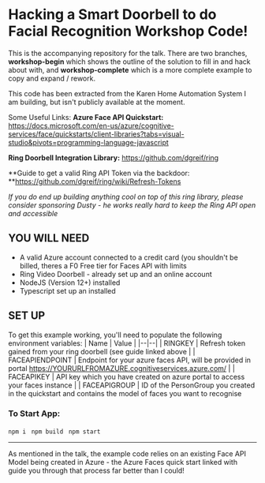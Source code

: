 
# Hacking a Smart Doorbell to do Facial Recognition Workshop Code!

This is the accompanying repository for the talk. There are two branches, **workshop-begin** which shows the outline of the solution to fill in and hack about with, and **workshop-complete** which is a more complete example to copy and expand / rework.

This code has been extracted from the Karen Home Automation System I am building, but isn't publicly available at the moment. 

Some Useful Links: 
**Azure Face API Quickstart:** https://docs.microsoft.com/en-us/azure/cognitive-services/face/quickstarts/client-libraries?tabs=visual-studio&pivots=programming-language-javascript

**Ring Doorbell Integration Library:** https://github.com/dgreif/ring

**Guide to get a valid Ring API Token via the backdoor: **https://github.com/dgreif/ring/wiki/Refresh-Tokens

*If you do end up building anything cool on top of this ring library, please consider sponsoring Dusty - he works really hard to keep the Ring API open and accessible*

## YOU WILL NEED

 - A valid Azure account connected to a credit card (you shouldn't be billed, theres a F0 Free tier for Faces API with limits
 - Ring Video Doorbell - already set up and an online account
 - NodeJS (Version 12+) installed
 - Typescript set up an installed

## SET UP 
To get this example working, you'll need to populate the following environment variables: 
| Name | Value |
|--|--|
| RINGKEY | Refresh token gained from your ring doorbell (see guide linked above |
| FACEAPIENDPOINT | Endpoint for your azure faces API, will be provided in portal https://YOURURLFROMAZURE.cognitiveservices.azure.com/ |
| FACEAPIKEY | API key which you have created on azure portal to access your faces instance | 
| FACEAPIGROUP | ID of the PersonGroup you created in the quickstart and contains the model of faces you want to recognise 

### To Start App:
``` npm i ```
``` npm build```
``` npm start```

**** 
As mentioned in the talk, the example code relies on an existing Face API Model being created in Azure - the Azure Faces quick start linked with guide you through that process far better than I could! 

